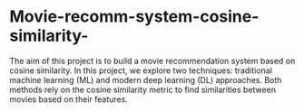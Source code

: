 # Movie-recomm-system-cosine-similarity-
 The aim of this project is to build a movie recommendation system based on cosine similarity. In this project, we explore two techniques: traditional machine learning (ML) and modern deep learning (DL) approaches. Both methods rely on the cosine similarity metric to find similarities between movies based on their features.
